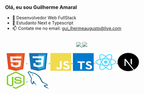 ### Olá, eu sou Guilherme Amaral<br/>

- 🔭 Desenvolvedor Web FullStack
- 🌱 Estudanto Next e Typescript
- 📫 Contate me no email: gui_lhermeaugusto@live.com
<br/>

<div align="center">
  <a href="https://github.com/GuilhermeAAmaral">
  <img height="180em" src="https://github-readme-stats.vercel.app/api?username=GuilhermeAAmaral&show_icons=true&theme=dark&include_all_commits=true&count_private=true"/>
  <img height="180em" src="https://github-readme-stats.vercel.app/api/top-langs/?username=GuilhermeAAmaral&layout=compact&langs_count=7&theme=dark"/>
</div>

<div style="display: inline_block"><br>
  <img align="center" alt="HTML" height="60" width="70" src="https://raw.githubusercontent.com/devicons/devicon/master/icons/html5/html5-original.svg">
  <img align="center" alt="CSS" height="60" width="70" src="https://raw.githubusercontent.com/devicons/devicon/master/icons/css3/css3-original.svg">
  <img align="center" alt="Js" height="60" width="70" src="https://raw.githubusercontent.com/devicons/devicon/master/icons/javascript/javascript-plain.svg">
  <img align="center" alt="Ts" height="60" width="70" src="https://raw.githubusercontent.com/devicons/devicon/master/icons/typescript/typescript-plain.svg">
  <img align="center" alt="React" height="60" width="70" src="https://raw.githubusercontent.com/devicons/devicon/master/icons/react/react-original.svg">
  <img align="center" alt="Next" height="60" width="70" src="https://raw.githubusercontent.com/devicons/devicon/master/icons/nextjs/nextjs-original.svg">
  <img align="center" alt="Node" height="60" width="70" src="https://raw.githubusercontent.com/devicons/devicon/master/icons/nodejs/nodejs-original.svg">
  <img align="center" alt="MySql" height="60" width="70" src="https://raw.githubusercontent.com/devicons/devicon/master/icons/mysql/mysql-original.svg">

</div>


